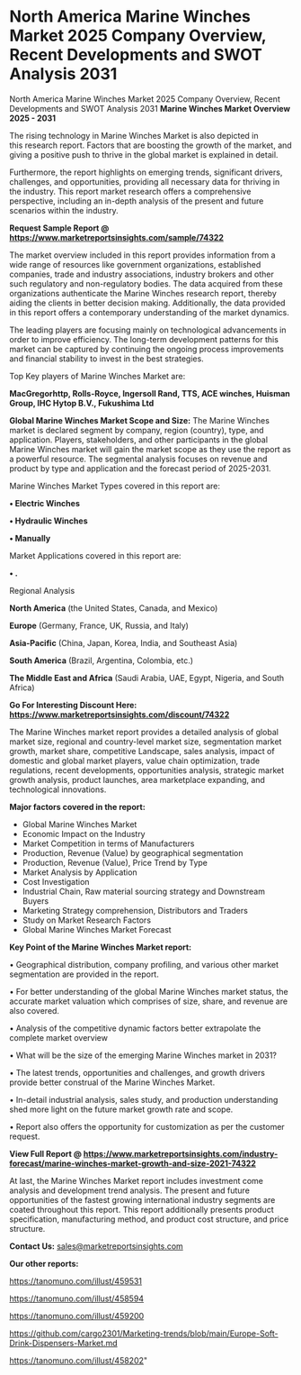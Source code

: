 # North America Marine Winches Market 2025 Company Overview, Recent Developments and SWOT Analysis 2031
North America Marine Winches Market 2025 Company Overview, Recent Developments and SWOT Analysis 2031
<Strong> Marine Winches Market Overview 2025 - 2031</strong>

The rising technology in Marine Winches Market is also depicted in this research report. Factors that are boosting the growth of the market, and giving a positive push to thrive in the global market is explained in detail.

Furthermore, the report highlights on emerging trends, significant drivers, challenges, and opportunities, providing all necessary data for thriving in the industry. This report market research offers a comprehensive perspective, including an in-depth analysis of the present and future scenarios within the industry.

<strong>Request Sample Report @ <a href=https://www.marketreportsinsights.com/sample/74322>https://www.marketreportsinsights.com/sample/74322</a></strong>

The market overview included in this report provides information from a wide range of resources like government organizations, established companies, trade and industry associations, industry brokers and other such regulatory and non-regulatory bodies. The data acquired from these organizations authenticate the Marine Winches research report, thereby aiding the clients in better decision making. Additionally, the data provided in this report offers a contemporary understanding of the market dynamics.

The leading players are focusing mainly on technological advancements in order to improve efficiency. The long-term development patterns for this market can be captured by continuing the ongoing process improvements and financial stability to invest in the best strategies.

Top Key players of Marine Winches Market are:

<strong>MacGregorhttp, Rolls-Royce, Ingersoll Rand, TTS, ACE winches, Huisman Group, IHC Hytop B.V., Fukushima Ltd</strong>

<strong><b>Global Marine Winches Market Scope and Size:</b></strong>
The Marine Winches market is declared segment by company, region (country), type, and application. Players, stakeholders, and other participants in the global Marine Winches market will gain the market scope as they use the report as a powerful resource. The segmental analysis focuses on revenue and product by type and application and the forecast period of 2025-2031.

Marine Winches Market Types covered in this report are:

<strong>• Electric Winches

• Hydraulic Winches

• Manually</strong>

Market Applications covered in this report are:

<strong>• .</strong> 

Regional Analysis

<strong>North America</strong> (the United States, Canada, and Mexico)

<strong>Europe</strong> (Germany, France, UK, Russia, and Italy)

<strong>Asia-Pacific</strong> (China, Japan, Korea, India, and Southeast Asia)

<strong>South America</strong> (Brazil, Argentina, Colombia, etc.)

<strong>The Middle East and Africa</strong> (Saudi Arabia, UAE, Egypt, Nigeria, and South Africa)

<strong>Go For Interesting Discount Here: <a href=https://www.marketreportsinsights.com/discount/74322>https://www.marketreportsinsights.com/discount/74322</a></strong>

The Marine Winches market report provides a detailed analysis of global market size, regional and country-level market size, segmentation market growth, market share, competitive Landscape, sales analysis, impact of domestic and global market players, value chain optimization, trade regulations, recent developments, opportunities analysis, strategic market growth analysis, product launches, area marketplace expanding, and technological innovations.

<strong><b>Major factors covered in the report:</b></strong>
<ul>
  <li>Global Marine Winches Market </li>
  <li>Economic Impact on the Industry</li>
  <li>Market Competition in terms of Manufacturers</li>
  <li>Production, Revenue (Value) by geographical segmentation</li>
  <li>Production, Revenue (Value), Price Trend by Type</li>
  <li>Market Analysis by Application</li>
  <li>Cost Investigation</li>
  <li>Industrial Chain, Raw material sourcing strategy and Downstream Buyers</li>
  <li>Marketing Strategy comprehension, Distributors and Traders</li>
  <li>Study on Market Research Factors</li>
  <li>Global Marine Winches Market Forecast</li>
</ul>

<strong><b>Key Point of the Marine Winches Market report:</b></strong>

• Geographical distribution, company profiling, and various other market segmentation are provided in the report.

• For better understanding of the global Marine Winches market status, the accurate market valuation which comprises of size, share, and revenue are also covered.

• Analysis of the competitive dynamic factors better extrapolate the complete market overview

• What will be the size of the emerging Marine Winches market in 2031?

• The latest trends, opportunities and challenges, and growth drivers provide better construal of the Marine Winches Market.

• In-detail industrial analysis, sales study, and production understanding shed more light on the future market growth rate and scope.

• Report also offers the opportunity for customization as per the customer request.

<strong><b>View Full Report @ <a href=https://www.marketreportsinsights.com/industry-forecast/marine-winches-market-growth-and-size-2021-74322>https://www.marketreportsinsights.com/industry-forecast/marine-winches-market-growth-and-size-2021-74322</a></b></strong>


At last, the Marine Winches Market report includes investment come analysis and development trend analysis. The present and future opportunities of the fastest growing international industry segments are coated throughout this report. This report additionally presents product specification, manufacturing method, and product cost structure, and price structure.

<strong>Contact Us:</strong>
sales@marketreportsinsights.com

<strong>Our other reports:</strong>

<a href=https://tanomuno.com/illust/459531>https://tanomuno.com/illust/459531</a>

<a href=https://tanomuno.com/illust/458594>https://tanomuno.com/illust/458594</a>

<a href=https://tanomuno.com/illust/459200>https://tanomuno.com/illust/459200</a>

<a href=https://github.com/cargo2301/Marketing-trends/blob/main/Europe-Soft-Drink-Dispensers-Market.md>https://github.com/cargo2301/Marketing-trends/blob/main/Europe-Soft-Drink-Dispensers-Market.md</a>

<a href=https://tanomuno.com/illust/458202>https://tanomuno.com/illust/458202</a>"
